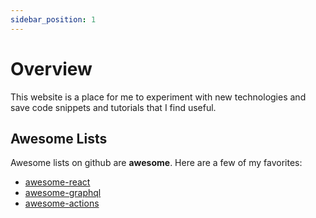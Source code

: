 ```yaml
---
sidebar_position: 1
---
```


# Overview

This website is a place for me to experiment with new technologies and save code snippets and tutorials that I find useful.

## Awesome Lists  

Awesome lists on github are **awesome**. Here are a few of my favorites:

- [awesome-react](https://github.com/enaqx/awesome-react)
- [awesome-graphql](https://github.com/chentsulin/awesome-graphql) 
- [awesome-actions](https://github.com/sdras/awesome-actions) 